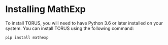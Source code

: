 # Installing MathExp

To install TORUS, you will need to have Python 3.6 or later installed on your system. You can install TORUS using the following command:

```bash
pip install mathexp
```


